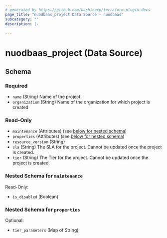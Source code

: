 ```yaml
---
# generated by https://github.com/hashicorp/terraform-plugin-docs
page_title: "nuodbaas_project Data Source - nuodbaas"
subcategory: ""
description: |-
  
---
```


# nuodbaas_project (Data Source)





<!-- schema generated by tfplugindocs -->
## Schema

### Required

- `name` (String) Name of the project
- `organization` (String) Name of the organization for which project is created

### Read-Only

- `maintenance` (Attributes) (see [below for nested schema](#nestedatt--maintenance))
- `properties` (Attributes) (see [below for nested schema](#nestedatt--properties))
- `resource_version` (String)
- `sla` (String) The SLA for the project. Cannot be updated once the project is created.
- `tier` (String) The Tier for the project. Cannot be updated once the project is created.

<a id="nestedatt--maintenance"></a>
### Nested Schema for `maintenance`

Read-Only:

- `is_disabled` (Boolean)


<a id="nestedatt--properties"></a>
### Nested Schema for `properties`

Optional:

- `tier_parameters` (Map of String)

